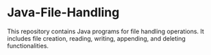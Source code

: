 # Java-File-Handling
This repository contains Java programs for file handling operations. It includes file creation, reading, writing, appending, and deleting functionalities.
